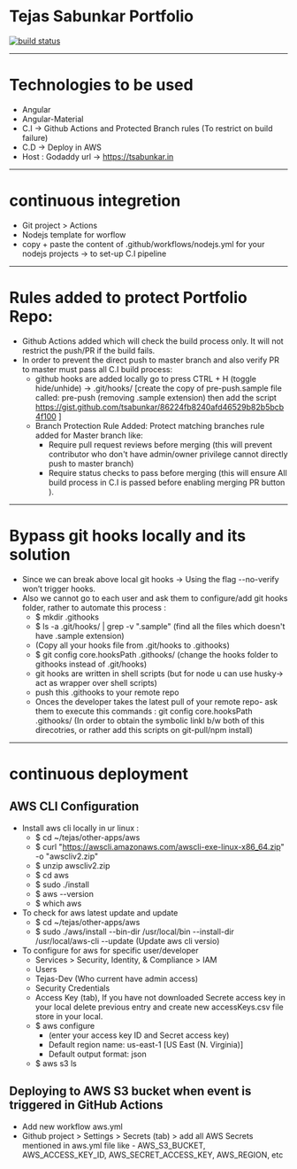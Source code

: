# Tejas Sabunkar Portfolio

[![build status](https://github.com/coryrylan/angular-github-actions/workflows/Build/badge.svg)](https://github.com/tsabunkar/ng-portfolio/actions)

---

# Technologies to be used

- Angular
- Angular-Material
- C.I -> Github Actions and Protected Branch rules (To restrict on build failure)
- C.D -> Deploy in AWS
- Host : Godaddy url -> https://tsabunkar.in

---

# continuous integretion

- Git project > Actions
- Nodejs template for worflow
- copy + paste the content of .github/workflows/nodejs.yml for your nodejs projects -> to set-up C.I pipeline

---

# Rules added to protect Portfolio Repo:

- Github Actions added which will check the build process only. It will not restrict the push/PR if the build fails.
- In order to prevent the direct push to master branch and also verify PR to master must pass all C.I build process:
  - github hooks are added locally go to press CTRL + H (toggle hide/unhide) -> .git/hooks/ [create the copy of pre-push.sample file called: pre-push (removing .sample extension) then add the script https://gist.github.com/tsabunkar/86224fb8240afd46529b82b5bcb4f100 ]
  - Branch Protection Rule Added: Protect matching branches rule added for Master branch like:
    - Require pull request reviews before merging (this will prevent contributor who don't have admin/owner privilege cannot directly push to master branch)
    - Require status checks to pass before merging (this will ensure All build process in C.I is passed before enabling merging PR button ).

---

# Bypass git hooks locally and its solution

- Since we can break above local git hooks -> Using the flag --no-verify won’t trigger hooks.
- Also we cannot go to each user and ask them to configure/add git hooks folder, rather to automate this process :
  - \$ mkdir .githooks
  - \$ ls -a .git/hooks/ | grep -v ".sample" (find all the files which doesn't have .sample extension)
  - (Copy all your hooks file from .git/hooks to .githooks)
  - \$ git config core.hooksPath .githooks/ (change the hooks folder to githooks instead of .git/hooks)
  - git hooks are written in shell scripts (but for node u can use husky-> act as wrapper over shell scripts)
  - push this .githooks to your remote repo
  - Onces the developer takes the latest pull of your remote repo- ask them to execute this commands : git config core.hooksPath .githooks/ (In order to obtain the symbolic linkl b/w both of this direcotries, or rather add this scripts on git-pull/npm install)

---

# continuous deployment

## AWS CLI Configuration

- Install aws cli locally in ur linux :
  - \$ cd ~/tejas/other-apps/aws
  - \$ curl "https://awscli.amazonaws.com/awscli-exe-linux-x86_64.zip" -o "awscliv2.zip"
  - \$ unzip awscliv2.zip
  - \$ cd aws
  - \$ sudo ./install
  - \$ aws --version
  - \$ which aws
- To check for aws latest update and update
  - \$ cd ~/tejas/other-apps/aws
  - \$ sudo ./aws/install --bin-dir /usr/local/bin --install-dir /usr/local/aws-cli --update (Update aws cli versio)
- To configure for aws for specific user/developer
  - Services > Security, Identity, & Compliance > IAM
  - Users
  - Tejas-Dev (Who current have admin access)
  - Security Credentials
  - Access Key (tab), If you have not downloaded Secrete access key in your local delete previous entry and create new accessKeys.csv file store in your local.
  - \$ aws configure
    - (enter your access key ID and Secret access key)
    - Default region name: us-east-1 [US East (N. Virginia)]
    - Default output format: json
  - \$ aws s3 ls

## Deploying to AWS S3 bucket when event is triggered in GitHub Actions

- Add new workflow aws.yml
- Github project > Settings > Secrets (tab) > add all AWS Secrets mentioned in aws.yml file like - AWS_S3_BUCKET, AWS_ACCESS_KEY_ID, AWS_SECRET_ACCESS_KEY, AWS_REGION, etc
